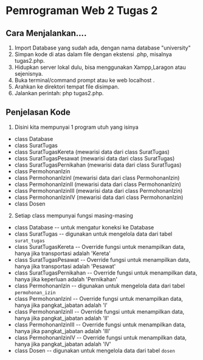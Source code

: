 
# Pemrograman Web 2 Tugas 2
## Cara Menjalankan....
1. Import Database yang sudah ada, dengan nama database "university"
2. Simpan kode di atas dalam file dengan ekstensi .php, misalnya tugas2.php.
3. Hidupkan server lokal dulu, bisa menggunakan Xampp,Laragon atau sejenisnya.
4. Buka terminal/command prompt atau  ke web localhost .
5. Arahkan ke direktori tempat file disimpan.
6. Jalankan perintah: php tugas2.php.

## Penjelasan Kode
1. Disini kita mempunyai 1 program utuh yang isinya
- class Database 
- class SuratTugas
- class SuratTugasKereta (mewarisi data dari class SuratTugas)
- class SuratTugasPesawat (mewarisi data dari class SuratTugas)
- class SuratTugasPernikahan (mewarisi data dari class SuratTugas)
- class PermohonanIzin
- class PermohonanIzinI (mewarisi data dari class PermohonanIzin)
- class PermohonanIzinII (mewarisi data dari class PermohonanIzin)
- class PermohonanIzinIII (mewarisi data dari class PermohonanIzin)
- class PermohonanIzinIV (mewarisi data dari class PermohonanIzin)
- class Dosen

2. Setiap class mempunyai fungsi masing-masing
- class Database -- untuk mengatur koneksi ke Database
- class SuratTugas -- digunakan untuk mengelola data dari tabel `surat_tugas`
- class SuratTugasKereta -- Override fungsi untuk menampilkan data, hanya jika transportasi adalah 'Kereta'
- class SuratTugasPesawat -- Override fungsi untuk menampilkan data, hanya jika transportasi adalah 'Pesawat'
- class SuratTugasPernikahan -- Override fungsi untuk menampilkan data, hanya jika keperluan adalah 'Pernikahan'
- class PermohonanIzin -- digunakan untuk mengelola data dari tabel `permohonan_izin`
- class PermohonanIzinI -- Override fungsi untuk menampilkan data, hanya jika pangkat_jabatan adalah 'I'
- class PermohonanIzinII -- Override fungsi untuk menampilkan data, hanya jika pangkat_jabatan adalah 'II'
- class PermohonanIzinIII -- Override fungsi untuk menampilkan data, hanya jika pangkat_jabatan adalah 'III'
- class PermohonanIzinIV -- Override fungsi untuk menampilkan data, hanya jika pangkat_jabatan adalah 'IV'
- class Dosen -- digunakan untuk mengelola data dari tabel `dosen`


